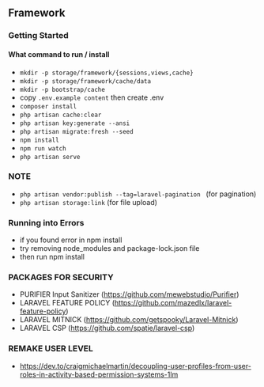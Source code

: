 ## Framework

### Getting Started

#### What command to run / install
- <code>mkdir -p storage/framework/{sessions,views,cache}</code>
- <code>mkdir -p storage/framework/cache/data</code>
- <code>mkdir -p bootstrap/cache</code>
- copy <code>.env.example content</code> then create .env
- <code>composer install</code>
- <code>php artisan cache:clear</code>
- <code>php artisan key:generate --ansi</code>
- <code>php artisan migrate:fresh --seed</code>
- <code>npm install</code>
- <code>npm run watch</code>
- <code>php artisan serve</code>

### NOTE
- <code>php artisan vendor:publish --tag=laravel-pagination </code> (for pagination)
- <code>php artisan storage:link</code> (for file upload)


### Running into Errors
- if you found error in npm install
- try removing node_modules and package-lock.json file
- then run npm install


### PACKAGES FOR SECURITY
- PURIFIER Input Sanitizer (https://github.com/mewebstudio/Purifier)
- LARAVEL FEATURE POLICY (https://github.com/mazedlx/laravel-feature-policy)
- LARAVEL MITNICK (https://github.com/getspooky/Laravel-Mitnick)
- LARAVEL CSP (https://github.com/spatie/laravel-csp)


### REMAKE USER LEVEL
- https://dev.to/craigmichaelmartin/decoupling-user-profiles-from-user-roles-in-activity-based-permission-systems-1lm
